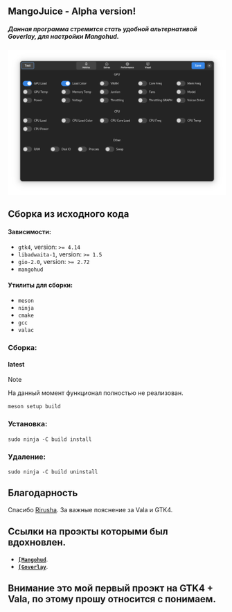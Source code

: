 ## MangoJuice - Alpha version!
##### Данная программа стремится стать удобной альтернативой Goverlay, для настройки Mangohud.

<p align="center">
    <img src="data/images/screen.png" alt="Screenshot"/>
</p>

## Сборка из исходного кода

#### Зависимости:
* `gtk4`, version: `>= 4.14`
* `libadwaita-1`, version: `>= 1.5`
* `gio-2.0`, version: `>= 2.72`
* `mangohud`

#### Утилиты для сборки:
* `meson`
* `ninja`
* `cmake`
* `gcc`
* `valac`

### Сборка:

#### latest
> [!NOTE]
> На данный момент функционал полностью не реализован.
```shell
meson setup build
```

### Установка:
```shell
sudo ninja -C build install
```

### Удаление:
```shell
sudo ninja -C build uninstall
```

## Благодарность
Спасибо [Rirusha](https://github.com/Rirusha). За важные пояснение за Vala и GTK4.

## Ссылки на проэкты которыми был вдохновлен.
 - [**`[Mangohud`**](https://github.com/flightlessmango/MangoHud).
 - [**`[Goverlay`**](https://github.com/benjamimgois/goverlay).

## Внимание это мой первый проэкт на GTK4 + Vala, по этому прошу относится с понимаем.